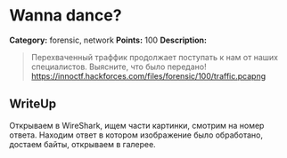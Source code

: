 # Wanna dance?


**Category:** forensic, network
**Points:** 100
**Description:**

> Перехваченный траффик продолжает поступать к нам от наших специалистов. Выясните, что было передано!
> https://innoctf.hackforces.com/files/forensic/100/traffic.pcapng

## WriteUp 

Открываем в WireShark, ищем части картинки, смотрим на номер ответа. Находим ответ в котором изображение было обработано, достаем байты, открываем в галерее.

